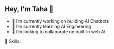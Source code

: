 ## Hey, I'm Taha 👋

- 🔭 I’m currently working on building AI Chatbots
- 🌱 I’m currently learning AI Engineering
- 🤝 I’m looking to collaborate on built-in web AI

🦾 Skills:


<!--
**tahayvr/tahayvr** is a ✨ _special_ ✨ repository because its `README.md` (this file) appears on your GitHub profile.

- 💬 Ask me about ...
- 📫 How to reach me:
- ⚡ Fun fact: ...
- 🤔 I’m looking for help with Model finetuning
-->
